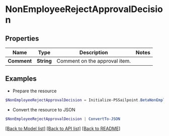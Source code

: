 # NonEmployeeRejectApprovalDecision
## Properties

Name | Type | Description | Notes
------------ | ------------- | ------------- | -------------
**Comment** | **String** | Comment on the approval item. | 

## Examples

- Prepare the resource
```powershell
$NonEmployeeRejectApprovalDecision = Initialize-PSSailpoint.BetaNonEmployeeRejectApprovalDecision  -Comment null
```

- Convert the resource to JSON
```powershell
$NonEmployeeRejectApprovalDecision | ConvertTo-JSON
```

[[Back to Model list]](../README.md#documentation-for-models) [[Back to API list]](../README.md#documentation-for-api-endpoints) [[Back to README]](../README.md)

